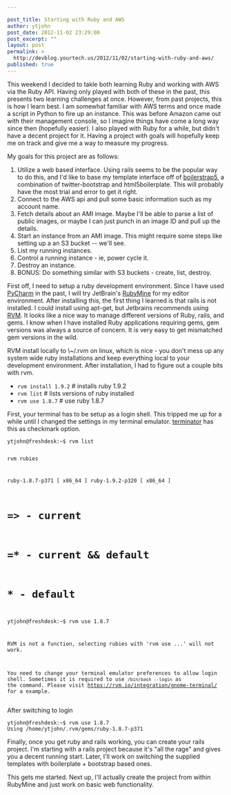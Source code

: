 ```yaml
---

post_title: Starting with Ruby and AWS
author: ytjohn
post_date: 2012-11-02 23:29:00
post_excerpt: ""
layout: post
permalink: >
  http://devblog.yourtech.us/2012/11/02/starting-with-ruby-and-aws/
published: true
---
```

<p>This weekend I decided to takle both learning Ruby and working with AWS
via the Ruby API. Having only played with both of these in the past,
this presents two learning challenges at once. However, from past
projects, this is how I learn best. I am somewhat familiar with AWS
terms and once made a script in Python to fire up an instance. This was
before Amazon came out with their management console, so I imagine
things have come a long way since then (hopefully easier). I also played
with Ruby for a while, but didn't have a decent project for it. Having a
project with goals will hopefully keep me on track and give me a way to
measure my progress.</p>
<p>My goals for this project are as follows:</p>
<ol>
<li>Utilize a web based interface. Using rails seems to be the popular
    way to do this, and I'd like to base my template interface off of
    <a href="https://github.com/ytjohn/boilerstrap5">boilerstrap5</a>, a combination of twitter-bootstrap and
    html5boilerplate. This will probably have the most trial and error
    to get it right.</li>
<li>Connect to the AWS api and pull some basic information such as my
    account name.</li>
<li>Fetch details about an AMI image. Maybe I'll be able to parse a list
    of public images, or maybe I can just punch in an image ID and pull
    up the details.</li>
<li>Start an instance from an AMI image. This might require some steps
    like setting up a an S3 bucket -- we'll see.</li>
<li>List my running instances.</li>
<li>Control a running instance - ie, power cycle it.</li>
<li>Destroy an instance.</li>
<li>BONUS: Do something similar with S3 buckets - create, list, destroy.</li>
</ol>
<p>First off, I need to setup a ruby development environment. Since I have
used <a href="http://blog.yourtech.us/feeds/posts/www.jetbrains.com/pycharm/">PyCharm</a> in the past, I will try JetBrain's <a href="http://www.jetbrains.com/ruby/">RubyMine</a> for my
editor environment. After installing this, the first thing I learned is
that rails is not installed. I could install using apt-get, but
Jetbrains recommends using <a href="">RVM</a>. It looks like a nice way to manage
different versions of Ruby, rails, and gems. I know when I have
installed Ruby applications requiring gems, gem versions was always a
source of concern. It is very easy to get mismatched gem versions in the
wild.</p>
<p>RVM install locally to \~/.rvm on linux, which is nice - you don't mess
up any system wide ruby installations and keep everything local to your
development environment. After installation, I had to figure out a
couple bits with rvm.</p>
<ul>
<li><code>rvm install 1.9.2</code> # installs ruby 1.9.2</li>
<li><code>rvm list</code> # lists versions of ruby installed</li>
<li><code>rvm use 1.8.7</code> # use ruby 1.8.7</li>
</ul>
<p>First, your terminal has to be setup as a login shell. This tripped me
up for a while until I changed the settings in my terminal emulator.
<a href="http://software.jessies.org/terminator">terminator</a> has this as checkmark option.</p>
<pre><code>ytjohn@freshdesk:~$ rvm list

rvm rubies

   ruby-1.8.7-p371 [ x86_64 ]
   ruby-1.9.2-p320 [ x86_64 ]

# =&gt; - current
# =* - current &amp;&amp; default
#  * - default

ytjohn@freshdesk:~$ rvm use 1.8.7

RVM is not a function, selecting rubies with 'rvm use ...' will not work.

You need to change your terminal emulator preferences to allow login shell.
Sometimes it is required to use `/bin/bash --login` as the command.
Please visit https://rvm.io/integration/gnome-terminal/ for a example.
</code></pre>
<p>After switching to login</p>
<pre><code>ytjohn@freshdesk:~$ rvm use 1.8.7
Using /home/ytjohn/.rvm/gems/ruby-1.8.7-p371
</code></pre>
<p>Finally, once you get ruby and rails working, you can create your rails
project. I'm starting with a rails project because it's "all the rage"
and gives you a decent running start. Later, I'll work on switching the
supplied templates with boilerplate + bootstrap based ones.</p>
<p>This gets me started. Next up, I'll actually create the project from
within RubyMine and just work on basic web functionality.</p>
